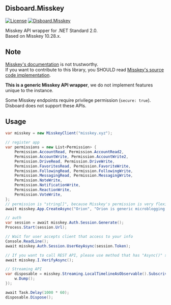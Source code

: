 ﻿Disboard.Misskey
----

[![License](https://img.shields.io/github/license/mika-f/Disboard.svg?style=flat-square)](../../LICENSE)
[![Disboard.Misskey](https://img.shields.io/nuget/v/Disboard.Misskey.svg?style=flat-square)](https://nuget.org/packages/Disboard.Misskey)


Misskey API wrapper for .NET Standard 2.0.  
Based on Misskey 10.28.x.


## Note

[Misskey's documentation](https://misskey.xyz/docs/ja-JP/about) is not trustworthy.  
If you want to contribute to this library, you SHOULD read [Misskey's source code implementation](https://github.com/syuilo/misskey).

**This is a generic Misskey API wrapper**, we do not implement features unique to the instance.  

Some Misskey endpoints require privilege permission (`secure: true`).  
Disboard does not support these APIs.


## Usage

```csharp
var misskey = new MisskeyClient("misskey.xyz");

// register app
var permissions = new List<Permission> {
    Permission.AccountRead, Permission.AccountRead2, 
    Permission.AccountWrite, Permission.AccountWrite2,
    Permission.DriveRead, Permission.DriveWrite,
    Permission.FavoritesRead, Permission.FavoriteWrite,
    Permission.FollowingRead, Permission.FollowingWrite,
    Permission.MessagingRead, Permission.MessagingWrite,
    Permission.NoteWrite,
    Permission.NotificationWrite,
    Permission.ReactionWrite,
    Permission.VoteWrite,
};
// permission is "string[]", because Misskey's permission is very flexible and possibility that it will increase in the future.
await misskey.App.CreateAsync("Orion", "Orion is generic microblogging client", permissions.Select(w => w.ToStr()).ToArray(), "https://static.mochizuki.moe/callback.html");

// auth
var session = await misskey.Auth.Session.Generate();
Process.Start(session.Url);

// Wait for user accepts client that access to your info
Console.ReadLine();
await misskey.Auth.Session.UserKeyAsync(session.Token);

// If you want to call REST API, please use method that has "Async()" suffix.
await misskey.I.VerifyAsync();

// Streaming API
var disposable = misskey.Streaming.LocalTimelineAsObservable().Subscrive(w => {
    w.Dump();
});

await Task.Delay(1000 * 60);
disposable.Dispose();
```

